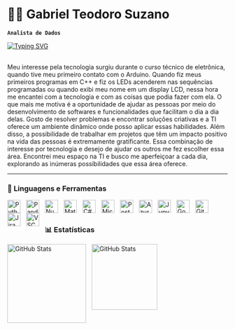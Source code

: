 # 👨‍💻 Gabriel Teodoro Suzano

**`Analista de Dados`**
<br/>

[![Typing SVG](https://readme-typing-svg.herokuapp.com/?color=00bfbf&size=35&center=true&vCenter=true&width=1000&lines=Olá,+meu+nome+é+Gabriel;Sou+formado+em+Ciência+da+Computação;Seja+bem-vindo+ao+meu+GitHub!+:%29)](https://git.io/typing-svg)

<br/>
Meu interesse pela tecnologia surgiu durante o curso técnico de eletrônica, quando tive meu primeiro contato com o Arduino. Quando fiz meus primeiros programas em C++ e fiz os LEDs acenderem nas sequências programadas ou quando exibi meu nome em um display LCD, nessa hora me encantei com a tecnologia e com as coisas que podia fazer com ela.  O que mais me motiva é a oportunidade de ajudar as pessoas por meio do desenvolvimento de softwares e funcionalidades que facilitam o dia a dia delas. Gosto de resolver problemas e encontrar soluções criativas e a TI oferece um ambiente dinâmico onde posso aplicar essas habilidades. Além disso, a possibilidade de trabalhar em projetos que têm um impacto positivo na vida das pessoas é extremamente gratificante. Essa combinação de interesse por tecnologia e desejo de ajudar os outros me fez escolher essa área. Encontrei meu espaço na TI e busco me aperfeiçoar a cada dia, explorando as inúmeras possibilidades que essa área oferece.

---

### 🤖 Linguagens e Ferramentas

<img 
    align="left" 
    alt="Python"
    title="Python" 
    width="30px" 
    style="padding-right: 10px;" 
    src="https://cdn.jsdelivr.net/gh/devicons/devicon@latest/icons/python/python-original.svg"
/>
<img 
    align="left" 
    alt="Pandas" 
    title="Pandas"
    width="30px" 
    style="padding-right: 10px;" 
    src="https://cdn.jsdelivr.net/gh/devicons/devicon@latest/icons/pandas/pandas-original.svg" 
/>
<img 
    align="left" 
    alt="Numpy" 
    title="Numpy"
    width="30px" 
    style="padding-right: 10px;" 
    src="https://cdn.jsdelivr.net/gh/devicons/devicon@latest/icons/numpy/numpy-original.svg" 
/>
<img 
    align="left" 
    alt="Matplotlib" 
    title="Matplotlib"
    width="30px" 
    style="padding-right: 10px;" 
    src="https://cdn.jsdelivr.net/gh/devicons/devicon@latest/icons/matplotlib/matplotlib-original.svg" 
/>
<img 
    align="left" 
    alt="C#" 
    title="C#"
    width="30px" 
    style="padding-right: 10px;" 
    src="https://cdn.jsdelivr.net/gh/devicons/devicon@latest/icons/csharp/csharp-original.svg"
/>
<img 
    align="left" 
    alt="MicrosoftSQL" 
    title="MicrosoftSQL"
    width="30px" 
    style="padding-right: 10px;" 
    src="https://cdn.jsdelivr.net/gh/devicons/devicon@latest/icons/microsoftsqlserver/microsoftsqlserver-original.svg"
/>
<img 
    align="left" 
    alt="PostgreSQL" 
    title="PostgreSQL"
    width="30px" 
    style="padding-right: 10px;" 
    src="https://cdn.jsdelivr.net/gh/devicons/devicon@latest/icons/postgresql/postgresql-original.svg" 
/>
<img 
    align="left"
    alt="AzureDevops"
    title="AzureDevops" 
    width="30px" 
    style="padding-right: 10px;"
    src="https://cdn.jsdelivr.net/gh/devicons/devicon@latest/icons/azuredevops/azuredevops-original.svg" 
/>
<img 
    align="left" 
    alt="Jupyter"
    title="Jupyter" 
    width="30px" 
    style="padding-right: 10px;" 
    src="https://cdn.jsdelivr.net/gh/devicons/devicon@latest/icons/jupyter/jupyter-original-wordmark.svg" 
/>
<img 
    align="left" 
    alt="GoogleCloud" 
    title="GoogleCloud"
    width="30px" 
    style="padding-right: 10px;" 
    src="https://cdn.jsdelivr.net/gh/devicons/devicon@latest/icons/googlecloud/googlecloud-original.svg" 
/>
<img 
    align="left"
    alt="Git"
    title="Git"
    width="30px"
    style="padding-right: 10px;"
    src="https://cdn.jsdelivr.net/gh/devicons/devicon@latest/icons/git/git-original.svg"
/>
<img 
    align="left"
    alt="Jira" 
    title="Jira"
    width="30px"
    style="padding-right: 10px;"
    src="https://cdn.jsdelivr.net/gh/devicons/devicon@latest/icons/jira/jira-original.svg"
/>
<img
    align="left"
    alt="VSCode"
    title="VSCode"
    width="30px"
    style="padding-right: 10px;"
    src="https://cdn.jsdelivr.net/gh/devicons/devicon@latest/icons/vscode/vscode-original.svg"
/>

<br/>
<br/>

### 📊 Estatísticas

<p>
  <img 
    align="left"
    alt="GitHub Stats"
    height="180"
    style="padding-right: 10px;"
    src="https://github-readme-stats.vercel.app/api?username=GabrielTeodoro2021&show_icons=true&theme=tokyonight&include_all_commits=true&locale=pt-br"
  />

<img 
      align="left"
      alt="GitHub Stats"
      height="150"
      style="padding-right: 10px;"
      src="https://github-readme-stats.vercel.app/api/top-langs/?username=GabrielTeodoro2021&theme=tokyonight&layout=compact&custom_title=Tecnologias&langs_count=9"
  />

</p>
